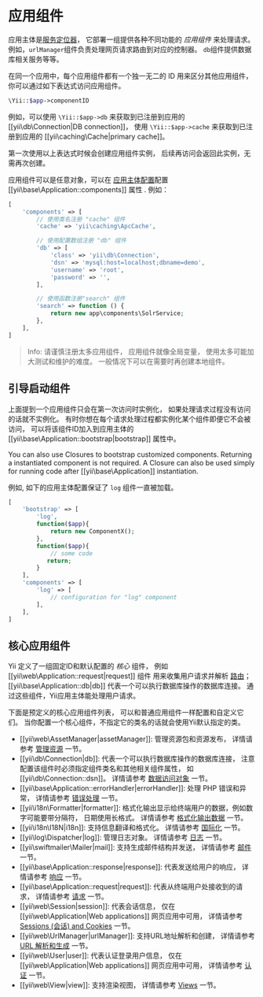 应用组件
======================

应用主体是[服务定位器](concept-service-locator.md)，
它部署一组提供各种不同功能的 *应用组件* 来处理请求。
例如，`urlManager`组件负责处理网页请求路由到对应的控制器。
`db`组件提供数据库相关服务等等。

在同一个应用中，每个应用组件都有一个独一无二的 ID 用来区分其他应用组件，
你可以通过如下表达式访问应用组件。

```php
\Yii::$app->componentID
```

例如，可以使用 `\Yii::$app->db` 来获取到已注册到应用的 [[yii\db\Connection|DB connection]]，
使用 `\Yii::$app->cache` 来获取到已注册到应用的 [[yii\caching\Cache|primary cache]]。

第一次使用以上表达式时候会创建应用组件实例，
后续再访问会返回此实例，无需再次创建。

应用组件可以是任意对象，可以在 [应用主体配置](structure-applications.md#application-configurations)配置
[[yii\base\Application::components]] 属性 .
例如：

```php
[
    'components' => [
        // 使用类名注册 "cache" 组件
        'cache' => 'yii\caching\ApcCache',

        // 使用配置数组注册 "db" 组件
        'db' => [
            'class' => 'yii\db\Connection',
            'dsn' => 'mysql:host=localhost;dbname=demo',
            'username' => 'root',
            'password' => '',
        ],

        // 使用函数注册"search" 组件
        'search' => function () {
            return new app\components\SolrService;
        },
    ],
]
```

> Info: 请谨慎注册太多应用组件，
  应用组件就像全局变量，
  使用太多可能加大测试和维护的难度。
  一般情况下可以在需要时再创建本地组件。


## 引导启动组件 <span id="bootstrapping-components"></span>

上面提到一个应用组件只会在第一次访问时实例化，
如果处理请求过程没有访问的话就不实例化。
有时你想在每个请求处理过程都实例化某个组件即便它不会被访问，
可以将该组件ID加入到应用主体的 [[yii\base\Application::bootstrap|bootstrap]] 属性中。

You can also use Closures to bootstrap customized components. Returning a instantiated component is not 
required. A Closure can also be used simply for running code after [[yii\base\Application]] instantiation.

例如, 如下的应用主体配置保证了 `log` 组件一直被加载。

```php
[
    'bootstrap' => [
        'log',
        function($app){
            return new ComponentX();
        },
        function($app){
            // some code
           return;
        }
    ],
    'components' => [
        'log' => [
            // configuration for "log" component
        ],
    ],
]
```


## 核心应用组件 <span id="core-application-components"></span>

Yii 定义了一组固定ID和默认配置的 *核心* 组件，
例如 [[yii\web\Application::request|request]] 组件
用来收集用户请求并解析 [路由](runtime-routing.md)；
[[yii\base\Application::db|db]] 代表一个可以执行数据库操作的数据库连接。
通过这些组件，Yii应用主体能处理用户请求。

下面是预定义的核心应用组件列表，
可以和普通应用组件一样配置和自定义它们。
当你配置一个核心组件，不指定它的类名的话就会使用Yii默认指定的类。

* [[yii\web\AssetManager|assetManager]]: 管理资源包和资源发布，
  详情请参考 [管理资源](output-assets.md) 一节。
* [[yii\db\Connection|db]]: 代表一个可以执行数据库操作的数据库连接，
  注意配置该组件时必须指定组件类名和其他相关组件属性，
  如[[yii\db\Connection::dsn]]。
  详情请参考 [数据访问对象](db-dao.md) 一节。
* [[yii\base\Application::errorHandler|errorHandler]]: 处理 PHP 错误和异常，
  详情请参考 [错误处理](tutorial-handling-errors.md) 一节。
* [[yii\i18n\Formatter|formatter]]: 格式化输出显示给终端用户的数据，例如数字可能要带分隔符，
  日期使用长格式。
  详情请参考 [格式化输出数据](output-formatting.md) 一节。
* [[yii\i18n\I18N|i18n]]: 支持信息翻译和格式化。
  详情请参考 [国际化](tutorial-i18n.md) 一节。
* [[yii\log\Dispatcher|log]]: 管理日志对象。
  详情请参考 [日志](tutorial-logging.md) 一节。
* [[yii\swiftmailer\Mailer|mail]]: 支持生成邮件结构并发送，
  详情请参考 [邮件](tutorial-mailing.md) 一节。
* [[yii\base\Application::response|response]]: 代表发送给用户的响应，
  详情请参考 [响应](runtime-responses.md) 一节。
* [[yii\base\Application::request|request]]: 代表从终端用户处接收到的请求，
  详情请参考 [请求](runtime-requests.md) 一节。
* [[yii\web\Session|session]]: 代表会话信息，
  仅在[[yii\web\Application|Web applications]] 网页应用中可用，
  详情请参考 [Sessions (会话) and Cookies](runtime-sessions-cookies.md) 一节。
* [[yii\web\UrlManager|urlManager]]: 支持URL地址解析和创建，
  详情请参考 [URL 解析和生成](runtime-url-handling.md) 一节。
* [[yii\web\User|user]]: 代表认证登录用户信息，
  仅在[[yii\web\Application|Web applications]] 网页应用中可用，
  详情请参考 [认证](security-authentication.md) 一节。
* [[yii\web\View|view]]: 支持渲染视图，
  详情请参考 [Views](structure-views.md) 一节。
